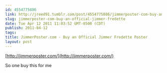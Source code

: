```yaml
---
id: 4554775886
link: http://jreed91.tumblr.com/post/4554775886/jimmerposter-com-buy-an-official-jimmer-fredette
slug: jimmerposter-com-buy-an-official-jimmer-fredette
date: Tue Apr 12 2011 11:03:52 GMT-0500 (CDT)
publish: 2011-04-12
tags: 
title: JimmerPoster.com - Buy an Official Jimmer Fredette Poster
layout: post
---
```



[http://jimmerposter.com/](http://jimmerposter.com/)

So one buy this for me

